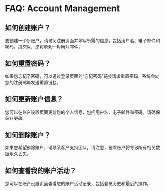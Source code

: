 # FAQ: Account Management

## 如何创建账户？
要创建一个新账户，请访问注册页面并填写所需的信息，包括用户名、电子邮件和密码。提交后，您将收到一封确认邮件。

## 如何重置密码？
如果您忘记了密码，可以通过登录页面的“忘记密码”链接请求重置密码。系统会向您的注册邮箱发送重置链接。

## 如何更新账户信息？
您可以在账户设置页面更新您的个人信息，包括用户名、电子邮件和密码。请确保保存更改。

## 如何删除账户？
如果您希望删除账户，请联系客户支持团队。请注意，删除账户将导致所有相关数据永久丢失。

## 如何查看我的账户活动？
您可以在账户设置页面查看您的账户活动记录，包括登录历史和最近的操作。